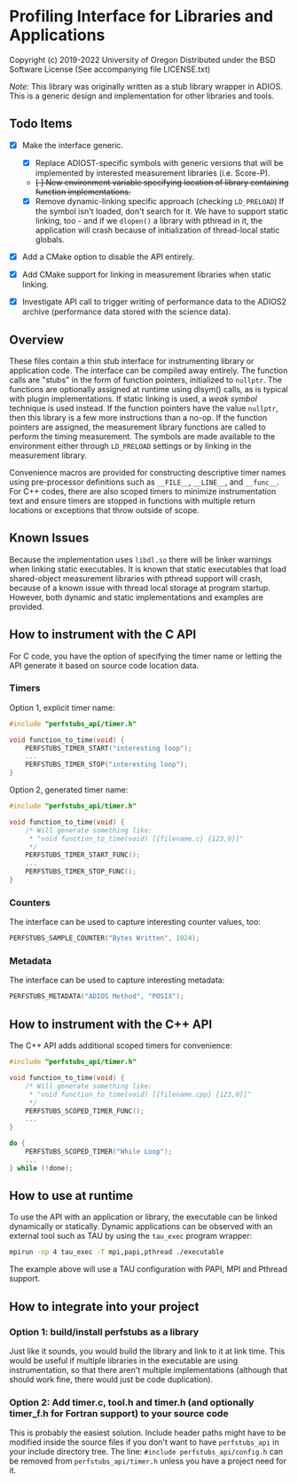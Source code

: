 # Profiling Interface for Libraries and Applications

Copyright (c) 2019-2022 University of Oregon
Distributed under the BSD Software License
(See accompanying file LICENSE.txt)

_Note:_ This library was originally written as a stub library wrapper in ADIOS.
This is a generic design and implementation for other libraries and tools.

## Todo Items
- [x] Make the interface generic.
    - [x] Replace ADIOST-specific symbols with generic versions that will be
      implemented by interested measurement libraries (i.e. Score-P).
    - ~~[ ] New environment variable specifying location of library containing
      function implementations.~~
    - [x] Remove dynamic-linking specific approach (checking ```LD_PRELOAD```)
      If the symbol isn't loaded, don't search for it.  We have to support
      static linking, too - and if we ```dlopen()``` a library with pthread in
      it, the application will crash because of initialization of thread-local
      static globals.

- [x] Add a CMake option to disable the API entirely.

- [x] Add CMake support for linking in measurement libraries when static
  linking.

- [x] Investigate API call to trigger writing of performance data to the ADIOS2
  archive (performance data stored with the science data).

## Overview

These files contain a thin stub interface for instrumenting library or
application code.  The interface can be compiled away entirely.  The function
calls are "stubs" in the form of function pointers, initialized to
```nullptr```. The functions are optionally assigned at runtime using dlsym()
calls, as is typical with plugin implementations.  If static linking is used, a
*weak symbol* technique is used instead.  If the function pointers have the
value ```nullptr```, then this library is a few more instructions than a no-op.
If the function pointers are assigned, the measurement library functions are
called to perform the timing measurement.  The symbols are made available to
the environment either through ```LD_PRELOAD``` settings or by linking in the
measurement library.

Convenience macros are provided for constructing descriptive timer names using
pre-processor definitions such as ```__FILE__```, ```__LINE__```, and
```__func__```.  For C++ codes, there are also scoped timers to minimize
instrumentation text and ensure timers are stopped in functions with multiple
return locations or exceptions that throw outside of scope.

## Known Issues

Because the implementation uses ```libdl.so``` there will be linker warnings
when linking static executables.  It is known that static executables that load
shared-object measurement libraries with pthread support will crash, because of
a known issue with thread local storage at program startup.  However, both
dynamic and static implementations and examples are provided.

## How to instrument with the C API

For C code, you have the option of specifying the timer name or letting the API
generate it based on source code location data.

### Timers

Option 1, explicit timer name:

```C
#include "perfstubs_api/timer.h"

void function_to_time(void) {
    PERFSTUBS_TIMER_START("interesting loop");
    ...
    PERFSTUBS_TIMER_STOP("interesting loop");
}
```

Option 2, generated timer name:

```C
#include "perfstubs_api/timer.h"

void function_to_time(void) {
    /* Will generate something like:
     * "void function_to_time(void) [{filename.c} {123,0}]"
     */
    PERFSTUBS_TIMER_START_FUNC();
    ...
    PERFSTUBS_TIMER_STOP_FUNC();
}
```

### Counters

The interface can be used to capture interesting counter values, too:

```C
PERFSTUBS_SAMPLE_COUNTER("Bytes Written", 1024);
```

### Metadata

The interface can be used to capture interesting metadata:

```C
PERFSTUBS_METADATA("ADIOS Method", "POSIX");
```

## How to instrument with the C++ API

The C++ API adds additional scoped timers for convenience:

```C++
#include "perfstubs_api/timer.h"

void function_to_time(void) {
    /* Will generate something like:
     * "void function_to_time(void) [{filename.cpp} {123,0}]"
     */
    PERFSTUBS_SCOPED_TIMER_FUNC();
    ...
}
```

```C++
do {
    PERFSTUBS_SCOPED_TIMER("While Loop");
    ...
} while (!done);
```

## How to use at runtime

To use the API with an application or library, the executable can be linked
dynamically or statically.  Dynamic applications can be observed with an
external tool such as TAU by using the ```tau_exec``` program wrapper:

```bash
mpirun -np 4 tau_exec -T mpi,papi,pthread ./executable
```

The example above will use a TAU configuration with PAPI, MPI and Pthread
support.

## How to integrate into your project

### Option 1: build/install perfstubs as a library
Just like it sounds, you would build the library and link to it at link time.  This would be useful if multiple libraries in the executable are using instrumentation, so that there aren't multiple implementations (although that should work fine, there would just be code duplication).

### Option 2: Add timer.c, tool.h and timer.h (and optionally timer_f.h for Fortran support) to your source code
This is probably the easiest solution.  Include header paths might have to be modified inside the source files if you don't want to have `perfstubs_api` in your include directory tree.  The line: `#include perfstubs_api/config.h` can be removed from `perfstubs_api/timer.h` unless you have a project need for it.
